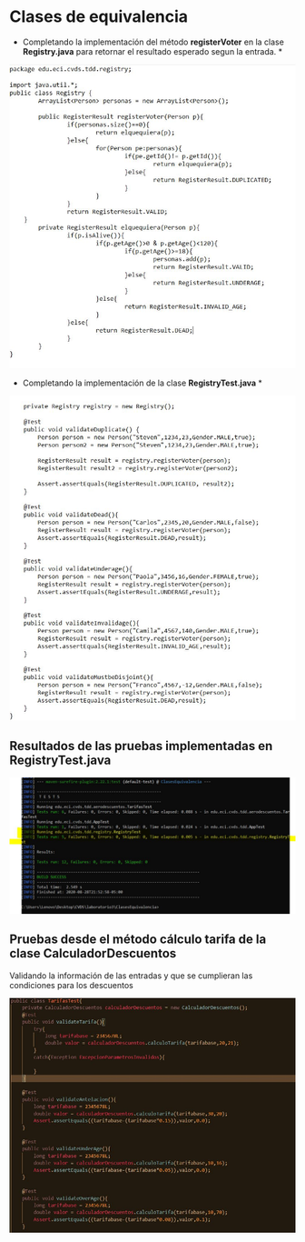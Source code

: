 # Clases de equivalencia

* Completando la implementación del método **registerVoter** en la clase **Registry.java** para retornar el resultado esperado segun la entrada. *

![](registerVoter.JPG)

* Completando la implementación de la clase **RegistryTest.java** *

![](registerTest.JPG)

## Resultados de las pruebas implementadas en RegistryTest.java 

![](resultadosTest.JPG)

## Pruebas desde el método cálculo tarifa de la clase CalculadorDescuentos

Validando la información de las entradas y que se cumplieran las condiciones para los descuentos

![](resultadosTarifasTest.JPG)

